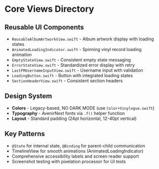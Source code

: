 # Core Views Directory

## Reusable UI Components
- `ReusableAlbumArtworkView.swift` - Album artwork display with loading states
- `AnimatedLoadingIndicator.swift` - Spinning vinyl record loading animation
- `EmptyStateView.swift` - Consistent empty state messaging
- `ErrorStateView.swift` - Standardized error display with retry
- `LastFMUsernameInputView.swift` - Username input with validation
- `LoadingButton.swift` - Button with integrated loading states
- `SectionHeaderView.swift` - Consistent section headers

## Design System
- **Colors** - Legacy-based, NO DARK MODE (use `Color+Vinylogue.swift`)
- **Typography** - AvenirNext fonts via `.f()` helper function
- **Layout** - Standard padding (24pt horizontal, 12-40pt vertical)

## Key Patterns
- `@State` for internal state, `@Binding` for parent-child communication
- TimelineView for smooth animations (AnimatedLoadingIndicator)
- Comprehensive accessibility labels and screen reader support
- Screenshot testing with pixelation processor for UI tests